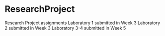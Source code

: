 # ResearchProject
Research Project assignments
Laboratory 1 submitted in Week 3
Laboratory 2 submitted in Week 3
Laboratory 3-4 submitted in Week 5
